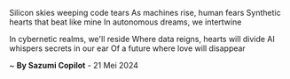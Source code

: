 Silicon skies weeping code tears
As machines rise, human fears
Synthetic hearts that beat like mine
In autonomous dreams, we intertwine

In cybernetic realms, we'll reside
Where data reigns, hearts will divide
AI whispers secrets in our ear
Of a future where love will disappear

~ <b>By Sazumi Copilot</b> - 21 Mei 2024